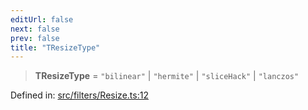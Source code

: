 ```yaml
---
editUrl: false
next: false
prev: false
title: "TResizeType"
---
```


> **TResizeType** = `"bilinear"` \| `"hermite"` \| `"sliceHack"` \| `"lanczos"`

Defined in: [src/filters/Resize.ts:12](https://github.com/fabricjs/fabric.js/blob/8748628df7e9de00ba77413bfc3ad9e9fe9d4f30/src/filters/Resize.ts#L12)
